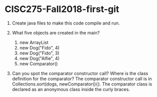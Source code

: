 # CISC275-Fall2018-first-git
1. Create java files to make this code compile and run.

2. What five objects are created in the main?
   1. new ArrayList<Dog>
   2. new Dog("Fido", 4)
   3. new Dog("Fido", 3)
   4. new Dog("Alfie", 4)
   5. new Comparator<Animal>()

3. Can you spot the comparator constructor call? Where is the class definition for the comparator?
   The comparator constructor call is in Collections.sort(dogs, newComparator<Animal>(){}. The comparator class is declared as an anonymous class inside the curly braces.
